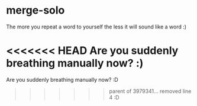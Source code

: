 # merge-solo
The more you repeat a word to yourself the less it will sound like a word :)

<<<<<<< HEAD
Are you suddenly breathing manually now? :)
=======
Are you suddenly breathing manually now? :D
>>>>>>> parent of 3979341... removed line 4 :D
